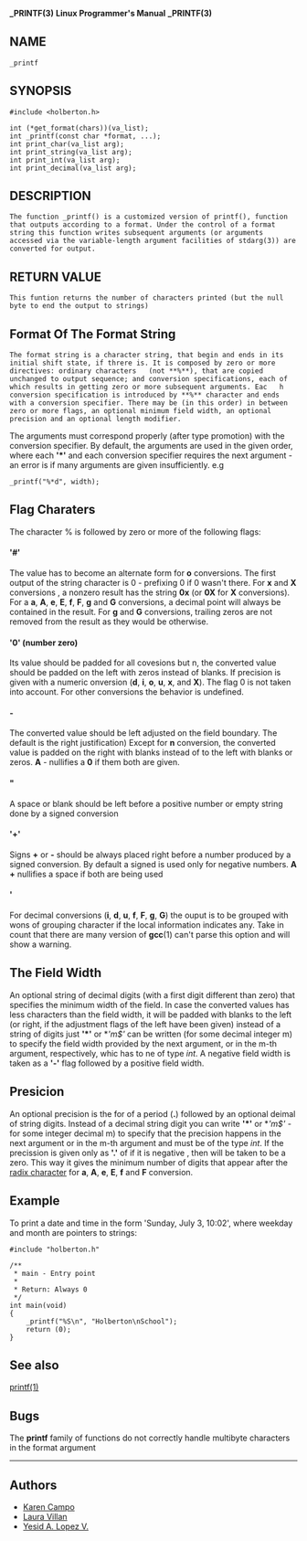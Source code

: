 **_PRINTF(3)**		**Linux Programmer's Manual**	  **_PRINTF(3)**

## NAME 

	_printf


## SYNOPSIS

	#include <holberton.h>
	
	int (*get_format(chars))(va_list);
	int _printf(const char *format, ...);
	int print_char(va_list arg);
	int print_string(va_list arg);
	int print_int(va_list arg);
	int print_decimal(va_list arg);


## DESCRIPTION

	The function _printf() is a customized version of printf(), function that outputs according to a format. Under the control of a format string this function writes subsequent arguments (or arguments accessed via the variable-length argument facilities of stdarg(3)) are converted for output.

## RETURN VALUE

	This funtion returns the number of characters printed (but the null byte to end the output to strings)

## Format Of The Format String

	The format string is a character string, that begin and ends in its initial shift state, if threre is. It is composed by zero or more directives: ordinary characters 	(not **%**), that are copied unchanged to output sequence; and conversion specifications, each of which results in getting zero or more subsequent arguments. Eac	h conversion specification is introduced by **%** character and ends with a conversion specifier. There may be (in this order) in between zero or more flags, an optional minimum field width, an optional precision and an optional length modifier.
The arguments must correspond properly (after type promotion) with the conversion specifier. By default, the arguments are used in the given order, where each **'*'** and each conversion specifier requires the next argument - an error is if many arguments are given insufficiently. 
e.g
~~~
_printf("%*d", width);
~~~

## Flag Charaters

The character % is followed by zero or more of the following flags:

#### **'#'**

The value has to become an alternate  form for **o** conversions. The first output of the string character is 0 - prefixing 0 if 0 wasn't there. For **x** and **X** conversions , a nonzero result has the string **0x** (or **0X** for **X** conversions). For a **a**, **A**, **e**, **E**, **f**, **F**, **g** and **G** conversions, a decimal point will always be contained in the result.  For **g** and **G** conversions, trailing zeros are not removed from the result as they would be otherwise.

####  **'0'** (number zero)

Its value should be padded for all covesions but n, the converted value should be padded on the left with zeros instead of blanks. If precision is given with a numeric onversion (**d**, **i**, **o**, **u**, **x**, and  **X**). The flag 0 is not taken into account. For other conversions the behavior is undefined. 

#### **-**
The converted value should be left adjusted  on the field boundary. The default is the right justification) Except for **n** conversion, the converted value is padded on the right with blanks instead of to the left with blanks or zeros. **A** - nullifies a **0** if them both are given.

#### "

A space or blank should be left before a positive number or empty string done by a signed conversion

#### **'+'**

Signs **+** or **-** should be always placed right before a number produced by a signed conversion. By default a signed is used only for negative numbers. **A** **+** nullifies a space if both are being used

#### '

For decimal conversions (**i**, **d**, **u**, **f**, **F**, **g**, **G**) the ouput is to be grouped with wons of grouping character if the local information indicates any. Take in count that there are many version of **gcc**(1) can't parse this option and will show a warning.

## The Field Width 

An optional string of decimal digits (with a first digit different than zero) that specifies the minimum width of the field. In case the converted values has less characters than the field width, it will be padded with blanks to the left (or right, if the adjustment flags of the left have been given) instead of a string of digits just **'*'** or **'*m$'** can be written (for some decimal integer m) to specify the field width provided by the next argument, or in the m-th argument, respectively, whic has to ne of type *int*. A negative field width is taken as a **'-'** flag followed by a positive field width. 

## Presicion 

An optional precision is the for of a period (**.**) followed by an optional deimal of string digits. Instead of a decimal string digit you can write **'*'** or **'*m$'** - for some integer decimal m) to specify that the precision happens in the next argument or in the m-th argument and must be of the type *int*. If the precission is given only as **'.'** of if it is negative , then will be taken to be a zero. This way it gives the minimum number of digits that appear after the [radix character](https://en.wikipedia.org/wiki/Radix) for **a**, **A**, **e**, **E**, **f** and **F** conversion. 

## Example 
 
To print a date and time in the form 'Sunday, July 3, 10:02', where
     weekday and month are pointers to strings:
~~~
#include "holberton.h"

/**
 * main - Entry point
 *
 * Return: Always 0
 */
int main(void)
{
    _printf("%S\n", "Holberton\nSchool");
    return (0);
}
~~~

## See also 

[printf(1)](https://linux.die.net/man/1/printf)

## Bugs

The **printf** family of functions do not correctly handle multibyte characters in the format argument

-----------------------------------------------------------------------------------------------------------------------------------------------------------------------
## Authors

* [Karen Campo](https://github.com/KarenCampo)
* [Laura Villan](https://github.com/laucavv)
* [Yesid A. Lopez V.](https://github.com/Yesid4Code)
